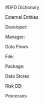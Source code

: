 #DFD Dictionary

External Entities 

Developer:

Manager:

Data Flows

File:

Package:

Data Stores

Risk DB:

Processes

